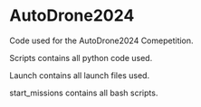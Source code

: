 # AutoDrone2024
Code used for the AutoDrone2024 Comepetition. 

Scripts contains all python code used.

Launch contains all launch files used.

start_missions contains all bash scripts. 
